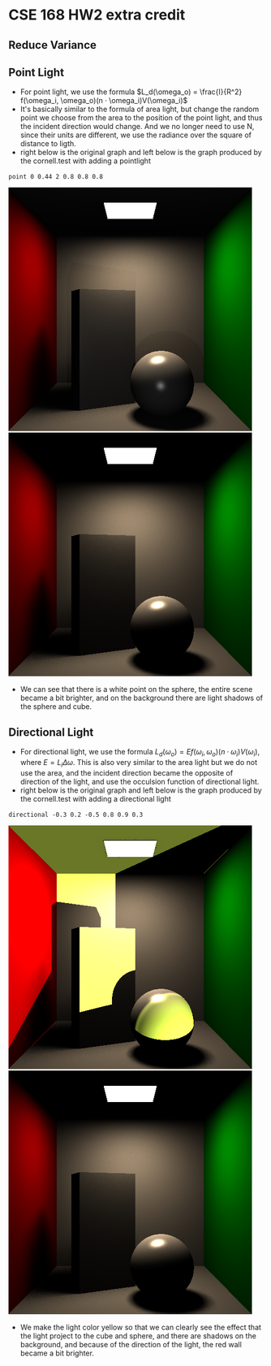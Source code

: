 # CSE 168 HW2 extra credit

## Reduce Variance





## Point Light
- For point light, we use the formula $L_d(\omega_o) = \frac{I}{R^2} f(\omega_i, \omega_o)(n · \omega_i)V(\omega_i)$
- It's basically similar to the formula of area light, but change the random point we choose from the area to the position of the point light, and thus the incident direction would change. And we no longer need to use N, since their units are different, we use the radiance over the square of distance to ligth.
- right below is the original graph and left below is the graph produced by the cornell.test with adding a pointlight
```
point 0 0.44 2 0.8 0.8 0.8
```
![Image](cornell_point.png)
![Image](cornell.png)

- We can see that there is a white point on the sphere, the entire scene became a bit brighter, and on the background there are light shadows of the sphere and cube.

## Directional Light
- For directional light, we use the formula $L_d(\omega_o) = E f(\omega_i, \omega_o)(n · \omega_i)V(\omega_i)$, where $E = L_i \Delta \omega$. This is also very similar to the area light but we do not use the area, and the incident direction became the opposite of direction of the light, and use the occulsion function of directional light.
- right below is the original graph and left below is the graph produced by the cornell.test with adding a directional light
```
directional -0.3 0.2 -0.5 0.8 0.9 0.3
```
![Image](cornell_directional.png)
![Image](cornell.png)
- We make the light color yellow so that we can clearly see the effect that the light project to the cube and sphere, and there are shadows on the background, and because of the direction of the light, the red wall became a bit brighter.
